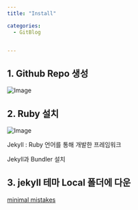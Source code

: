 ```yaml
---
title: "Install"

categories:
  - GitBlog


---
```



## 1. Github Repo 생성

![Image](https://github.com/user-attachments/assets/b96de83c-932e-44d9-83fe-03852fbfcbff)


## 2. Ruby 설치

![Image](https://github.com/user-attachments/assets/ffa2183f-93cc-465d-841c-8f955279e4cc)

Jekyll : Ruby 언어를 통해 개발한 프레임워크

Jekyll과 Bundler 설치 

## 3. jekyll 테마 Local 폴더에 다운
 [minimal mistakes](https://github.com/mmistakes/minimal-mistakes)